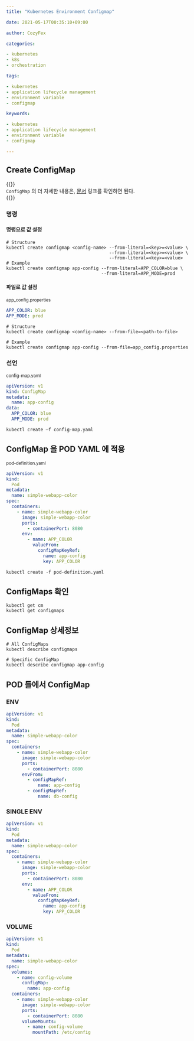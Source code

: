 ```yaml
---
title: "Kubernetes Environment Configmap"

date: 2021-05-17T00:35:10+09:00

author: CozyFex

categories:

- kubernetes
- k8s
- orchestration

tags:

- kubernetes
- application lifecycle management
- environment variable
- configmap

keywords:

- kubernetes
- application lifecycle management
- environment variable
- configmap

---
```


## Create ConfigMap

{{<admonition note ConfigMap true>}}  
`ConfigMap` 의 더 자세한 내용은, [문서](https://kubernetes.io/docs/tasks/configure-pod-container/configure-pod-configmap/) 링크를 확인하면 된다.  
{{</admonition>}}

### 명령

#### 명령으로 값 설정

```shell
# Structure
kubectl create configmap <config-name> --from-literal=<key>=<value> \
                                       --from-literal=<key>=<value> \
                                       --from-literal=<key>=<value>
# Example
kubectl create configmap app-config --from-literal=APP_COLOR=blue \
                                    --from-literal=APP_MODE=prod
```

#### 파일로 값 설정

<sub>app_config.properties</sub>

```yaml
APP_COLOR: blue
APP_MODE: prod
```

```shell
# Structure
kubectl create configmap <config-name> --from-file=<path-to-file>

# Example
kubectl create configmap app-config --from-file=app_config.properties
```

### 선언

<sub>config-map.yaml</sub>

```yaml
apiVersion: v1
kind: ConfigMap
metadata:
  name: app-config
data:
  APP_COLOR: blue
  APP_MODE: prod
```

```shell
kubectl create –f config-map.yaml
```

## ConfigMap 을 POD YAML 에 적용

<sub>pod-definition.yaml</sub>

```yaml
apiVersion: v1
kind:
  Pod
metadata:
  name: simple-webapp-color
spec:
  containers:
    - name: simple-webapp-color
      image: simple-webapp-color
      ports:
        - containerPort: 8080
      env:
        - name: APP_COLOR
          valueFrom:
            configMapKeyRef:
              name: app-config
              key: APP_COLOR
```

```shell
kubectl create -f pod-definition.yaml
```

## ConfigMaps 확인

```shell
kubectl get cm
kubectl get configmaps
```

## ConfigMap 상세정보

```shell
# All ConfigMaps
kubectl describe configmaps

# Specific ConfigMap
kubectl describe configmap app-config
```

## POD 들에서 ConfigMap

### ENV

```yaml
apiVersion: v1
kind:
  Pod
metadata:
  name: simple-webapp-color
spec:
  containers:
    - name: simple-webapp-color
      image: simple-webapp-color
      ports:
        - containerPort: 8080
      envFrom:
        - configMapRef:
            name: app-config
        - configMapRef:
            name: db-config
```

### SINGLE ENV

```yaml
apiVersion: v1
kind:
  Pod
metadata:
  name: simple-webapp-color
spec:
  containers:
    - name: simple-webapp-color
      image: simple-webapp-color
      ports:
        - containerPort: 8080
      env:
        - name: APP_COLOR
          valueFrom:
            configMapKeyRef:
              name: app-config
              key: APP_COLOR
```

### VOLUME

```yaml
apiVersion: v1
kind:
  Pod
metadata:
  name: simple-webapp-color
spec:
  volumes:
    - name: config-volume
      configMap:
        name: app-config
  containers:
    - name: simple-webapp-color
      image: simple-webapp-color
      ports:
        - containerPort: 8080
      volumeMounts:
        - name: config-volume
          mountPath: /etc/config
```

